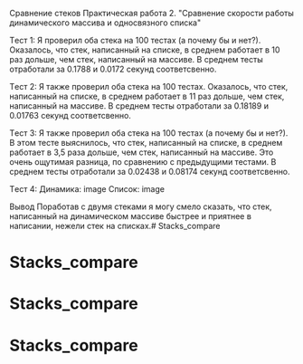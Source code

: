 Сравнение стеков
Практическая работа 2. "Сравнение скорости работы динамического массива и односвязного списка"


Tест 1:
Я проверил оба стека на 100 тестах (а почему бы и нет?). Оказалось, что стек, написанный на списке, в среднем работает в 10 раз дольше, чем стек, написанный на массиве.
В среднем тесты отработали за 0.1788 и 0.0172 секунд соответсвенно.

Tест 2:
Я также проверил оба стека на 100 тестах. Оказалось, что стек, написанный на списке, в среднем работает в 11 раз дольше, чем стек, написанный на массиве.
В среднем тесты отработали за 0.18189 и 0.01763 секунд соответсвенно.

Tест 3:
Я также проверил оба стека на 100 тестах (а почему бы и нет?). В этом тесте выяснилось, что стек, написанный на списке, в среднем работает в 3,5 раза дольше, чем стек, написанный на массиве. Это очень ощутимая разница, по сравнению с предыдущими тестами.
В среднем тесты отработали за 0.02438 и 0.08174 секунд соответсвенно.

Tест 4:
Динамика:
image Список:
image

Вывод
Поработав с двумя стеками я могу смело сказать, что стек, написанный на динамическом массиве быстрее и приятнее в написании, нежели стек на списках.# Stacks_compare
# Stacks_compare
# Stacks_compare
# Stacks_compare
